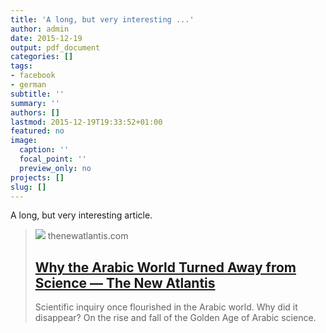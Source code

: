```yaml
---
title: 'A long, but very interesting ...'
author: admin
date: 2015-12-19
output: pdf_document
categories: []
tags:
- facebook
- german
subtitle: ''
summary: ''
authors: []
lastmod: 2015-12-19T19:33:52+01:00
featured: no
image:
  caption: ''
  focal_point: ''
  preview_only: no
projects: []
slug: []
---
```

A long, but very interesting article.
> [![](https://www.thenewatlantis.com/wp-content/uploads/2011/05/Blue-Mosque-crop-1440x640.jpg)](http://www.thenewatlantis.com/publications/why-the-arabic-world-turned-away-from-science)
> thenewatlantis.com
> ## [Why the Arabic World Turned Away from Science — The New Atlantis](http://www.thenewatlantis.com/publications/why-the-arabic-world-turned-away-from-science)
>
>Scientific inquiry once flourished in the Arabic world. Why did it disappear? On the rise and fall of the Golden Age of Arabic science. 

